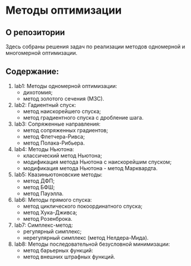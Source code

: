 <h1> Методы оптимизации </p>

<h2>О репозитории</h2>
<p>
Здесь собраны решения задач по реализации методов одномерной и многомерной оптимизации.
</p>
<h2> Содержание:</h2>
<ol>
   <li> lab1: Методы одномерной оптимизации:
        <ul>
        <li> дихотомия; </li>
        <li> метод золотого сечения (МЗС). </li>
        </ul>        
   </li>
   <li> lab2: Гадиентный спуск:
        <ul>
          <li> метод наискорейшего спуска; </li>
          <li> метод градиентного спуска с дробление шага. </li>
        </ul> 
   </li>
   <li> lab3: Сопряженные направления:
        <ul>
          <li> метод сопряженных градиентов; </li>
          <li> метод Флетчера-Ривса; </li>
          <li> метод Полака-Рибьера. </li>
        </ul> </li>
   <li> lab4: Методы Ньютона:
        <ul>
          <li> классический метод Ньютона; </li>
          <li> модификация метода Ньютона с наискорейшим спуском; </li>
          <li> модификация метода Ньютона - метод Марквардта. </li>
        </ul> </li>
   <li> lab5: Квазиньютоновские методы:
        <ul>
          <li> метод ДФП; </li>
          <li> метод БФШ; </li>
          <li> метод Пауэлла. </li>
        </ul> </li>
   <li> lab6: Методы прямого спуска:
        <ul>
          <li> метод циклического покоординатного спуска; </li>
          <li> метод Хука-Дживса; </li>
          <li> метод Розенброка. </li>
        </ul> </li>
   <li> lab7: Симплекс-метод:
        <ul>
          <li> регулярный симплекс; </li> 
          <li> нерегулярный симплекс (метод Нелдера-Мида).</li>
        </ul> </li>
   <li> lab8: Методы последовательной безусловной минимизации:
        <ul>
          <li> метод барьерных функций: </li>
          <li> метод внешних штрафных функций.</li>
        </ul> </li>
</ol>
